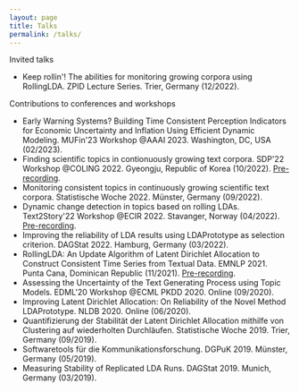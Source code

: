 ```yaml
---
layout: page
title: Talks
permalink: /talks/
---
```


Invited talks
* Keep rollin'! The abilities for monitoring growing corpora using RollingLDA. ZPID Lecture Series. Trier, Germany (12/2022).

Contributions to conferences and workshops
* Early Warning Systems? Building Time Consistent Perception Indicators for Economic Uncertainty and Inflation Using Efficient Dynamic Modeling. MUFin'23 Workshop @AAAI 2023. Washington, DC, USA (02/2023).
* Finding scientific topics in contionuously growing text corpora. SDP'22 Workshop @COLING 2022. Gyeongju, Republic of Korea (10/2022). [Pre-recording](https://screencast-o-matic.com/u/UrRd/sdp).
* Monitoring consistent topics in continuously growing scientific text corpora. Statistische Woche 2022. Münster, Germany (09/2022).
* Dynamic change detection in topics based on rolling LDAs. Text2Story'22 Workshop @ECIR 2022. Stavanger, Norway (04/2022). [Pre-recording](https://youtu.be/JT9_mayvnOw).
* Improving the reliability of LDA results using LDAPrototype as selection criterion. DAGStat 2022. Hamburg, Germany (03/2022).
* RollingLDA: An Update Algorithm of Latent Dirichlet Allocation to Construct Consistent Time Series from Textual Data. EMNLP 2021. Punta Cana, Dominican Republic (11/2021). [Pre-recording](https://doi.org/10.48448/75nm-ke55).
* Assessing the Uncertainty of the Text Generating Process using Topic Models. EDML'20 Workshop @ECML PKDD 2020. Online (09/2020).
* Improving Latent Dirichlet Allocation: On Reliability of the Novel Method LDAPrototype. NLDB 2020. Online (06/2020).
* Quantifizierung der Stabilität der Latent Dirichlet Allocation mithilfe von Clustering auf wiederholten Durchläufen. Statistische Woche 2019. Trier, Germany (09/2019).
* Softwaretools für die Kommunikationsforschung. DGPuK 2019. Münster, Germany (05/2019).
* Measuring Stability of Replicated LDA Runs. DAGStat 2019. Munich, Germany (03/2019).
